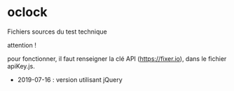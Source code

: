 # oclock
Fichiers sources du test technique

attention !

pour fonctionner, il faut renseigner la clé API (https://fixer.io), dans le fichier apiKey.js.

- 2019-07-16 : version utilisant jQuery
